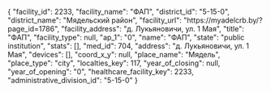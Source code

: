 {
    "facility_id": 2233,
    "facility_name": "ФАП",
    "district_id": "5-15-0",
    "district_name": "Мядельский район",
    "facility_url": "https:\/\/myadelcrb.by\/?page_id=1786",
    "facility_address": "д. Лукьяновичи, ул. 1 Мая",
    "title": "ФАП",
    "facility_type": null,
    "ap_1": "0",
    "name": "ФАП",
    "state": "public institution",
    "stats": [],
    "med_id": 704,
    "address": "д. Лукьяновичи, ул. 1 Мая",
    "devices": [],
    "coord_x_y": null,
    "place_name": "Мядель",
    "place_type": "city",
    "localties_key": 117,
    "year_of_closing": null,
    "year_of_opening": "0",
    "healthcare_facility_key": 2233,
    "administrative_division_id": "5-15-0"
}